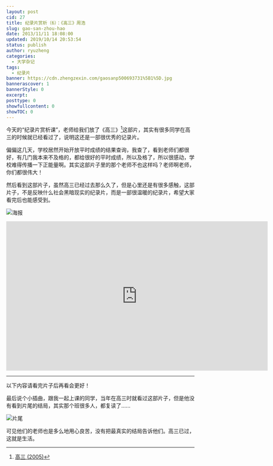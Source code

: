 ```yaml
---
layout: post
cid: 27
title: 纪录片赏析（6）：《高三》周浩
slug: gao-san-zhou-hao
date: 2013/11/11 18:08:00
updated: 2019/10/14 20:53:54
status: publish
author: ryuzheng
categories: 
  - 大学杂记
tags: 
  - 纪录片
banner: https://cdn.zhengzexin.com/gaosanp500693731%5B1%5D.jpg
bannerascover: 1
bannerStyle: 0
excerpt: 
posttype: 0
showfullcontent: 0
showTOC: 0
---
```



今天的&ldquo;纪录片赏析课&rdquo;，老师给我们放了《高三》[^1]这部片，其实有很多同学在高三的时候就已经看过了，说明这还是一部很优秀的记录片。

偏偏这几天，学校居然开始开放平时成绩的结果查询，我查了，看到老师们都很好，有几门我本来不及格的，都给很好的平时成绩，所以及格了，所以很感动，学校难得传播一下正能量啊。其实这部片子里的那个老师不也这样吗？老师啊老师，你们都很伟大！

然后看到这部片子，虽然高三已经过去那么久了，但是心里还是有很多感触，这部片子，不是反映什么社会黑暗现实的纪录片，而是一部很温暖的纪录片，希望大家看完后也能感受到。

![海报](https://cdn.zhengzexin.com/gaosanp500693731%5B1%5D.jpg)

<iframe height=400 width=700 src='http://player.youku.com/embed/XMjA4NDE0MDIw' frameborder=0 'allowfullscreen'></iframe>

-----

以下内容请看完片子后再看会更好！

最后说个小插曲，跟我一起上课的同学，当年在高三时就看过这部片子，但是他没有看到片尾的结局，其实那个班很多人，都复读了......

![片尾](https://cdn.zhengzexin.com/gaosanp1642418723%5B1%5D.jpg)

可见他们的老师也是多么地用心良苦，没有把最真实的结局告诉他们。高三已过，这就是生活。

[^1]: [高三 (2005)](http://movie.douban.com/subject/1761854/)